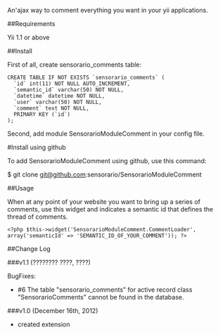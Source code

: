 An'ajax way to comment everything you want in your yii applications.

##Requirements

Yii 1.1 or above

##Install

First of all, create sensorario_comments table:

    CREATE TABLE IF NOT EXISTS `sensorario_comments` (
      `id` int(11) NOT NULL AUTO_INCREMENT,
      `semantic_id` varchar(50) NOT NULL,
      `datetime` datetime NOT NULL,
      `user` varchar(50) NOT NULL,
      `comment` text NOT NULL,
      PRIMARY KEY (`id`)
    );

Second, add module SensorarioModuleComment in your config file.

#Install using github

To add SensorarioModuleComment using github, use this command:

$ git clone git@github.com:sensorario/SensorarioModuleComment

##Usage

When at any point of your website you want to bring up a series of comments, use this widget and indicates a semantic id that defines the thread of comments.

    <?php $this->widget('SensorarioModuleComment.CommentLoader', array('semanticId' => 'SEMANTIC_ID_OF_YOUR_COMMENT')); ?>

##Change Log

###v1.1 (???????? ????, ????)

BugFixes:

 - #6 The table "sensorario_comments" for active record class "SensorarioComments" cannot be found in the database.

###v1.0 (December 16th, 2012) 

 - created extension